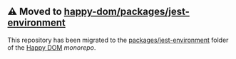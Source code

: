 ## :warning: Moved to [happy-dom/packages/jest-environment](https://github.com/capricorn86/happy-dom/tree/master/packages/jest-environment)

This repository has been migrated to the [packages/jest-environment](https://github.com/capricorn86/happy-dom/tree/master/packages/jest-environment)
 folder of the [Happy DOM](https://github.com/capricorn86/happy-dom) *monorepo*.